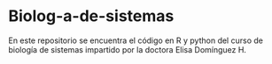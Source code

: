 # Biolog-a-de-sistemas
En este repositorio se encuentra el código en R y python del curso de biología de sistemas impartido por la doctora Elisa Domínguez H. 
